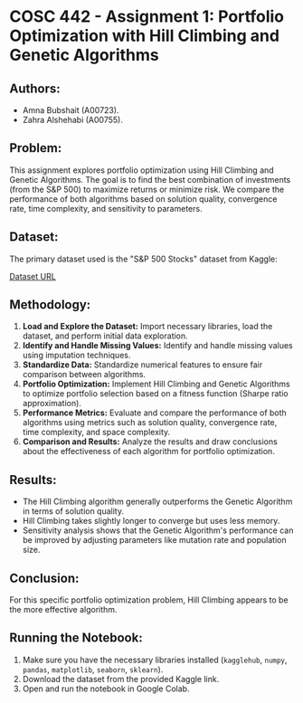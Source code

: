 # COSC 442 - Assignment 1: Portfolio Optimization with Hill Climbing and Genetic Algorithms

## Authors:

- Amna Bubshait (A00723).
- Zahra Alshehabi (A00755).

## Problem:

This assignment explores portfolio optimization using Hill Climbing and Genetic Algorithms. The goal is to find the best combination of investments (from the S&P 500) to maximize returns or minimize risk. We compare the performance of both algorithms based on solution quality, convergence rate, time complexity, and sensitivity to parameters.

## Dataset:

The primary dataset used is the "S&P 500 Stocks" dataset from Kaggle:

[Dataset URL](https://www.kaggle.com/datasets/andrewmvd/sp-500-stocks/data)

## Methodology:

1. **Load and Explore the Dataset:** Import necessary libraries, load the dataset, and perform initial data exploration.
2. **Identify and Handle Missing Values:** Identify and handle missing values using imputation techniques.
3. **Standardize Data:** Standardize numerical features to ensure fair comparison between algorithms.
4. **Portfolio Optimization:** Implement Hill Climbing and Genetic Algorithms to optimize portfolio selection based on a fitness function (Sharpe ratio approximation).
5. **Performance Metrics:** Evaluate and compare the performance of both algorithms using metrics such as solution quality, convergence rate, time complexity, and space complexity.
6. **Comparison and Results:** Analyze the results and draw conclusions about the effectiveness of each algorithm for portfolio optimization.

## Results:

- The Hill Climbing algorithm generally outperforms the Genetic Algorithm in terms of solution quality.
- Hill Climbing takes slightly longer to converge but uses less memory.
- Sensitivity analysis shows that the Genetic Algorithm's performance can be improved by adjusting parameters like mutation rate and population size.

## Conclusion:

For this specific portfolio optimization problem, Hill Climbing appears to be the more effective algorithm.

## Running the Notebook:

1. Make sure you have the necessary libraries installed (`kagglehub`, `numpy`, `pandas`, `matplotlib`, `seaborn`, `sklearn`).
2. Download the dataset from the provided Kaggle link.
3. Open and run the notebook in Google Colab.
